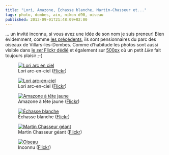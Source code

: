 ```yaml
---
title: "Lori, Amazone, Échasse blanche, Martin-Chasseur et..."
tags: photo, dombes, ain, nikon d90, oiseau
published: 2013-09-01T21:48:09+02:00
---
```


... un invité inconnu, si vous avez une idée de son nom je suis preneur! Bien
évidemment, comme <a href="/post/parc-des-oiseaux">les précédents</a>, ils sont
pensionnaires du parc des oiseaux de Villars-les-Dombes. Comme d'habitude les
photos sont aussi visible dans [le *set* Flickr
dédié](http://www.flickr.com/photos/tigr0u/sets/72157627802960454/) et également sur <a href="http://500px.com/tigrou">500px</a> où un petit *Like* fait toujours plaisir ;-)

<figure class="object-center"><a href="/images/lori-arc-en-ciel.jpg"><img
src="/images/660x/lori-arc-en-ciel.jpg" alt="Lori arc en ciel"></a><figcaption>Lori arc-en-ciel (<a href="http://www.flickr.com/photos/tigr0u/9647807914/">Flickr</a>)</figcaption></figure>
<figure class="object-center"><a href="/images/lori-arc-en-ciel-2.jpg"><img
src="/images/660x/lori-arc-en-ciel-2.jpg" alt="Lori arc-en-ciel"></a><figcaption>Lori arc-en-ciel (<a href="http://www.flickr.com/photos/tigr0u/9647802814/">Flickr</a>)</figcaption></figure>
<figure class="object-center"><a href="/images/amazone-a-tete-jaune.jpg"><img
src="/images/660x/amazone-a-tete-jaune.jpg" alt="Amazone à tête jaune"></a><figcaption>Amazone à tête jaune (<a href="http://www.flickr.com/photos/tigr0u/9644595481/">Flickr</a>)</figcaption></figure>
<figure class="object-center"><a href="/images/echasse-blanche.jpg"><img
src="/images/660x/echasse-blanche.jpg" alt="Échasse blanche"></a><figcaption>Échasse blanche (<a href="http://www.flickr.com/photos/tigr0u/9647822384/">Flickr</a>)</figcaption></figure>
<figure class="object-center"><a href="/images/martin-chasseur-geant.jpg"><img
src="/images/660x/martin-chasseur-geant.jpg" alt="Martin Chasseur géant"></a><figcaption>Martin Chasseur géant (<a href="http://www.flickr.com/photos/tigr0u/9644563881/">Flickr</a>)</figcaption></figure>
<figure class="object-center"><a href="/images/oiseau-inconnu.jpg"><img
src="/images/660x/oiseau-inconnu.jpg" alt="Oiseau"></a><figcaption>Inconnu (<a href="http://www.flickr.com/photos/tigr0u/9647815898/">Flickr</a>)</figcaption></figure>
